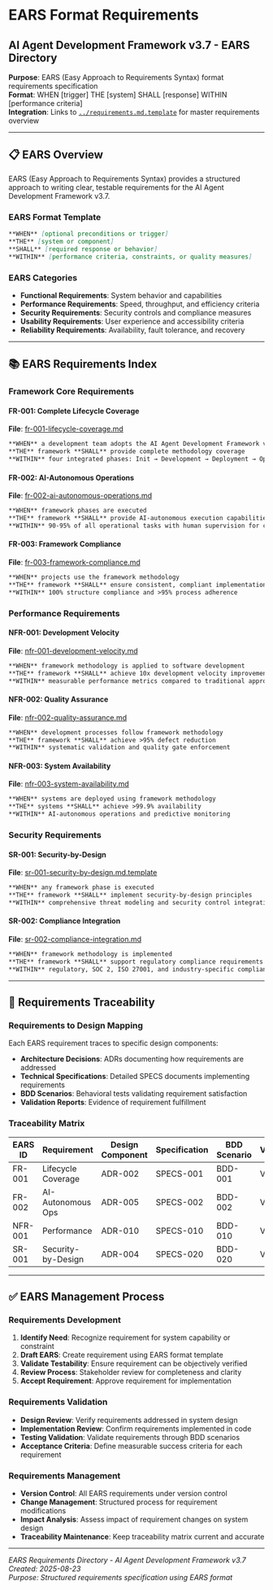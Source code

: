 # EARS Format Requirements
## AI Agent Development Framework v3.7 - EARS Directory

**Purpose**: EARS (Easy Approach to Requirements Syntax) format requirements specification  
**Format**: WHEN [trigger] THE [system] SHALL [response] WITHIN [performance criteria]  
**Integration**: Links to [`../requirements.md.template`](../../requirements.md.template) for master requirements overview  

---

## 📋 **EARS Overview**

EARS (Easy Approach to Requirements Syntax) provides a structured approach to writing clear, testable requirements for the AI Agent Development Framework v3.7.

### **EARS Format Template**
```markdown
**WHEN** [optional preconditions or trigger]  
**THE** [system or component]  
**SHALL** [required response or behavior]  
**WITHIN** [performance criteria, constraints, or quality measures]
```

### **EARS Categories**
- **Functional Requirements**: System behavior and capabilities
- **Performance Requirements**: Speed, throughput, and efficiency criteria
- **Security Requirements**: Security controls and compliance measures
- **Usability Requirements**: User experience and accessibility criteria
- **Reliability Requirements**: Availability, fault tolerance, and recovery

---

## 📚 **EARS Requirements Index**

### **Framework Core Requirements**

#### **FR-001: Complete Lifecycle Coverage**
**File**: [fr-001-lifecycle-coverage.md](fr-001-lifecycle-coverage.md)
```markdown
**WHEN** a development team adopts the AI Agent Development Framework v3.7
**THE** framework **SHALL** provide complete methodology coverage
**WITHIN** four integrated phases: Init → Development → Deployment → Operations
```

#### **FR-002: AI-Autonomous Operations**
**File**: [fr-002-ai-autonomous-operations.md](fr-002-ai-autonomous-operations.md)
```markdown
**WHEN** framework phases are executed
**THE** framework **SHALL** provide AI-autonomous execution capabilities
**WITHIN** 90-95% of all operational tasks with human supervision for critical decisions
```

#### **FR-003: Framework Compliance**
**File**: [fr-003-framework-compliance.md](fr-003-framework-compliance.md)
```markdown
**WHEN** projects use the framework methodology
**THE** framework **SHALL** ensure consistent, compliant implementation
**WITHIN** 100% structure compliance and >95% process adherence
```

### **Performance Requirements**

#### **NFR-001: Development Velocity**
**File**: [nfr-001-development-velocity.md](nfr-001-development-velocity.md)
```markdown
**WHEN** framework methodology is applied to software development
**THE** framework **SHALL** achieve 10x development velocity improvement
**WITHIN** measurable performance metrics compared to traditional approaches
```

#### **NFR-002: Quality Assurance**
**File**: [nfr-002-quality-assurance.md](nfr-002-quality-assurance.md)
```markdown
**WHEN** development processes follow framework methodology
**THE** framework **SHALL** achieve >95% defect reduction
**WITHIN** systematic validation and quality gate enforcement
```

#### **NFR-003: System Availability**
**File**: [nfr-003-system-availability.md](nfr-003-system-availability.md)
```markdown
**WHEN** systems are deployed using framework methodology
**THE** systems **SHALL** achieve >99.9% availability
**WITHIN** AI-autonomous operations and predictive monitoring
```

### **Security Requirements**

#### **SR-001: Security-by-Design**
**File**: [sr-001-security-by-design.md.template](sr-001-security-by-design.md.template)
```markdown
**WHEN** any framework phase is executed
**THE** framework **SHALL** implement security-by-design principles
**WITHIN** comprehensive threat modeling and security control integration
```

#### **SR-002: Compliance Integration**
**File**: [sr-002-compliance-integration.md](sr-002-compliance-integration.md)
```markdown
**WHEN** framework methodology is implemented
**THE** framework **SHALL** support regulatory compliance requirements
**WITHIN** regulatory, SOC 2, ISO 27001, and industry-specific compliance standards
```

---

## 🔗 **Requirements Traceability**

### **Requirements to Design Mapping**
Each EARS requirement traces to specific design components:
- **Architecture Decisions**: ADRs documenting how requirements are addressed
- **Technical Specifications**: Detailed SPECS documents implementing requirements
- **BDD Scenarios**: Behavioral tests validating requirement satisfaction
- **Validation Reports**: Evidence of requirement fulfillment

### **Traceability Matrix**
| EARS ID | Requirement | Design Component | Specification | BDD Scenario | Validation |
|---------|-------------|------------------|---------------|--------------|------------|
| FR-001 | Lifecycle Coverage | ADR-002 | SPECS-001 | BDD-001 | VAL-001 |
| FR-002 | AI-Autonomous Ops | ADR-005 | SPECS-002 | BDD-002 | VAL-002 |
| NFR-001 | Performance | ADR-010 | SPECS-010 | BDD-010 | VAL-010 |
| SR-001 | Security-by-Design | ADR-004 | SPECS-020 | BDD-020 | VAL-020 |

---

## ✅ **EARS Management Process**

### **Requirements Development**
1. **Identify Need**: Recognize requirement for system capability or constraint
2. **Draft EARS**: Create requirement using EARS format template
3. **Validate Testability**: Ensure requirement can be objectively verified
4. **Review Process**: Stakeholder review for completeness and clarity
5. **Accept Requirement**: Approve requirement for implementation

### **Requirements Validation**
- **Design Review**: Verify requirements addressed in system design
- **Implementation Review**: Confirm requirements implemented in code
- **Testing Validation**: Validate requirements through BDD scenarios
- **Acceptance Criteria**: Define measurable success criteria for each requirement

### **Requirements Management**
- **Version Control**: All EARS requirements under version control
- **Change Management**: Structured process for requirement modifications
- **Impact Analysis**: Assess impact of requirement changes on system design
- **Traceability Maintenance**: Keep traceability matrix current and accurate

---

*EARS Requirements Directory - AI Agent Development Framework v3.7*  
*Created: 2025-08-23*  
*Purpose: Structured requirements specification using EARS format*